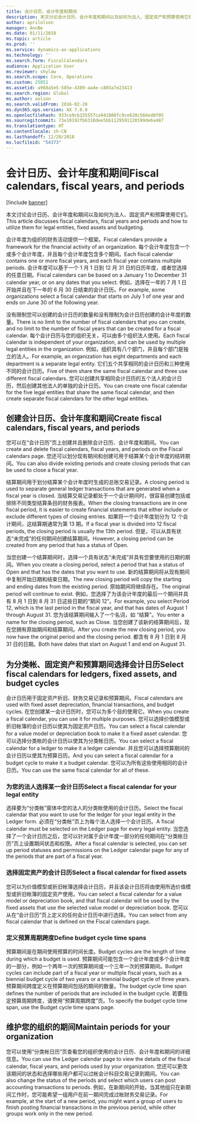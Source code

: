 ```yaml
---
title: 会计日历、会计年度和期间
description: 本文讨论会计日历、会计年度和期间以及如何为法人、固定资产和预算使用它们。
author: aprilolson
manager: AnnBe
ms.date: 01/11/2018
ms.topic: article
ms.prod: ''
ms.service: dynamics-ax-applications
ms.technology: ''
ms.search.form: FiscalCalendars
audience: Application User
ms.reviewer: shylaw
ms.search.scope: Core, Operations
ms.custom: 25851
ms.assetid: a968a5e5-585e-4389-aa4e-c885a7e23413
ms.search.region: Global
ms.author: aolson
ms.search.validFrom: 2016-02-28
ms.dyn365.ops.version: AX 7.0.0
ms.openlocfilehash: 933ce9cb155557ca941880fc9ce628c566ed0f05
ms.sourcegitcommit: 73e10192fb6318dee5bb1129591120199de6a487
ms.translationtype: HT
ms.contentlocale: zh-CN
ms.lasthandoff: 12/20/2018
ms.locfileid: "54373"
---
```

# <a name="fiscal-calendars-fiscal-years-and-periods"></a><span data-ttu-id="2303d-103">会计日历、会计年度和期间</span><span class="sxs-lookup"><span data-stu-id="2303d-103">Fiscal calendars, fiscal years, and periods</span></span>

[!include [banner](../includes/banner.md)]

<span data-ttu-id="2303d-104">本文讨论会计日历、会计年度和期间以及如何为法人、固定资产和预算使用它们。</span><span class="sxs-lookup"><span data-stu-id="2303d-104">This article discusses fiscal calendars, fiscal years and periods and how to utilize them for legal entities, fixed assets and budgeting.</span></span>

<span data-ttu-id="2303d-105">会计年度为组织的财务活动提供一个框架。</span><span class="sxs-lookup"><span data-stu-id="2303d-105">Fiscal calendars provide a framework for the financial activity of an organization.</span></span> <span data-ttu-id="2303d-106">每个会计年度包含一个或多个会计年度，并且每个会计年度包含多个期间。</span><span class="sxs-lookup"><span data-stu-id="2303d-106">Each fiscal calendar contains one or more fiscal years, and each fiscal year contains multiple periods.</span></span> <span data-ttu-id="2303d-107">会计年度可以基于一个 1 月 1 日到 12 月 31 日的日历年度，或者您选择的任意日期。</span><span class="sxs-lookup"><span data-stu-id="2303d-107">Fiscal calendars can be based on a January 1 to December 31 calendar year, or on any dates that you select.</span></span> <span data-ttu-id="2303d-108">例如，选择在一年的 7 月 1 日开始并且在下一年的 6 月 30 日结束的会计日历。</span><span class="sxs-lookup"><span data-stu-id="2303d-108">For example, some organizations select a fiscal calendar that starts on July 1 of one year and ends on June 30 of the following year.</span></span> 

<span data-ttu-id="2303d-109">没有限制您可以创建的会计日历的数量和没有限制为会计日历创建的会计年度的数量。</span><span class="sxs-lookup"><span data-stu-id="2303d-109">There is no limit to the number of fiscal calendars that you can create, and no limit to the number of fiscal years that can be created for a fiscal calendar.</span></span> <span data-ttu-id="2303d-110">每个会计日历与您的组织无关，可以由多个组织法人使用。</span><span class="sxs-lookup"><span data-stu-id="2303d-110">Each fiscal calendar is independent of your organization, and can be used by multiple legal entities in the organization.</span></span> <span data-ttu-id="2303d-111">例如，组织具有八个部门，并且每个部门是独立的法人。</span><span class="sxs-lookup"><span data-stu-id="2303d-111">For example, an organization has eight departments and each department is a separate legal entity.</span></span> <span data-ttu-id="2303d-112">它们五个共享相同的会计日历和三种使用不同的会计日历。</span><span class="sxs-lookup"><span data-stu-id="2303d-112">Five of them share the same fiscal calendar and three use different fiscal calendars.</span></span> <span data-ttu-id="2303d-113">您可以创建共享相同会计日历的五个法人的会计日历，然后创建其他法人的单独的会计日历。</span><span class="sxs-lookup"><span data-stu-id="2303d-113">You can create one fiscal calendar for the five legal entities that share the same fiscal calendar, and then create separate fiscal calendars for the other legal entities.</span></span>

## <a name="create-fiscal-calendars-fiscal-years-and-periods"></a><span data-ttu-id="2303d-114">创建会计日历、会计年度和期间</span><span class="sxs-lookup"><span data-stu-id="2303d-114">Create fiscal calendars, fiscal years, and periods</span></span>
<span data-ttu-id="2303d-115">您可以在“会计日历”页上创建并且删除会计日历、会计年度和期间。</span><span class="sxs-lookup"><span data-stu-id="2303d-115">You can create and delete fiscal calendars, fiscal years, and periods on the Fiscal calendars page.</span></span> <span data-ttu-id="2303d-116">您还可以划分现有期间和创建可用于结算某个会计年度的结转期间。</span><span class="sxs-lookup"><span data-stu-id="2303d-116">You can also divide existing periods and create closing periods that can be used to close a fiscal year.</span></span> 

<span data-ttu-id="2303d-117">结算期间用于划分结算某个会计年度时生成的总账交易记录。</span><span class="sxs-lookup"><span data-stu-id="2303d-117">A closing period is used to separate general ledger transactions that are generated when a fiscal year is closed.</span></span> <span data-ttu-id="2303d-118">当结算交易记录都处于一个会计期间时，很容易创建包括或排除不同类型结算条目的财务报表。</span><span class="sxs-lookup"><span data-stu-id="2303d-118">When the closing transactions are in one fiscal period, it is easier to create financial statements that either include or exclude different types of closing entries.</span></span> <span data-ttu-id="2303d-119">如果将一个会计年度划分为 12 个会计期间，这结算期通常为第 13 期。</span><span class="sxs-lookup"><span data-stu-id="2303d-119">If a fiscal year is divided into 12 fiscal periods, the closing period is usually the 13th period.</span></span> <span data-ttu-id="2303d-120">但是，可以从具有状态“未完成”的任何期间创建结算期间。</span><span class="sxs-lookup"><span data-stu-id="2303d-120">However, a closing period can be created from any period that has a status of Open.</span></span> 

<span data-ttu-id="2303d-121">当您创建一个结算期间时，选择一个具有状态“未完成”并具有您要使用的日期的期间。</span><span class="sxs-lookup"><span data-stu-id="2303d-121">When you create a closing period, select a period that has a status of Open and that has the dates that you want to use.</span></span> <span data-ttu-id="2303d-122">新的结算期间将从现有期间中复制开始日期和结束日期。</span><span class="sxs-lookup"><span data-stu-id="2303d-122">The new closing period will copy the starting and ending dates from the existing period.</span></span> <span data-ttu-id="2303d-123">原始期间将继续存在。</span><span class="sxs-lookup"><span data-stu-id="2303d-123">The original period will continue to exist.</span></span> <span data-ttu-id="2303d-124">例如，您选择了为该会计年度的最后一个期间并具有 8 月 1 日到 8 月 31 日这些日期的“期间 12”。</span><span class="sxs-lookup"><span data-stu-id="2303d-124">For example, you select Period 12, which is the last period in the fiscal year, and that has dates of August 1 through August 31.</span></span> <span data-ttu-id="2303d-125">您为该结算期间输入了一个名词，如 “结算”。</span><span class="sxs-lookup"><span data-stu-id="2303d-125">You enter a name for the closing period, such as Close.</span></span> <span data-ttu-id="2303d-126">当您创建了该新的结算期间后，现在您拥有原始期间和结算期间。</span><span class="sxs-lookup"><span data-stu-id="2303d-126">After you create the new closing period, you now have the original period and the closing period.</span></span> <span data-ttu-id="2303d-127">都含有 8 月 1 日到 8 月 31 日的日期。</span><span class="sxs-lookup"><span data-stu-id="2303d-127">Both have dates that start on August 1 and end on August 31.</span></span>

## <a name="select-fiscal-calendars-for-ledgers-fixed-assets-and-budget-cycles"></a><span data-ttu-id="2303d-128">为分类帐、固定资产和预算期间选择会计日历</span><span class="sxs-lookup"><span data-stu-id="2303d-128">Select fiscal calendars for ledgers, fixed assets, and budget cycles</span></span>
<span data-ttu-id="2303d-129">会计日历用于固定资产折旧、财务交易记录和预算期间。</span><span class="sxs-lookup"><span data-stu-id="2303d-129">Fiscal calendars are used with fixed asset depreciation, financial transactions, and budget cycles.</span></span> <span data-ttu-id="2303d-130">在您创建某一会计日历时，您可以为多个目的使用它。</span><span class="sxs-lookup"><span data-stu-id="2303d-130">When you create a fiscal calendar, you can use it for multiple purposes.</span></span> <span data-ttu-id="2303d-131">您可以选择价值模型或折旧帐簿的会计日历以使其为固定资产日历。</span><span class="sxs-lookup"><span data-stu-id="2303d-131">You can select a fiscal calendar for a value model or depreciation book to make it a fixed asset calendar.</span></span> <span data-ttu-id="2303d-132">您可以选择分类帐的会计日历以使其为分类帐日历。</span><span class="sxs-lookup"><span data-stu-id="2303d-132">You can select a fiscal calendar for a ledger to make it a ledger calendar.</span></span> <span data-ttu-id="2303d-133">并且您可以选择预算期间的会计日历以使其为预算日历。</span><span class="sxs-lookup"><span data-stu-id="2303d-133">And you can select a fiscal calendar for a budget cycle to make it a budget calendar.</span></span> <span data-ttu-id="2303d-134">您可以为所有这些使用相同的会计日历。</span><span class="sxs-lookup"><span data-stu-id="2303d-134">You can use the same fiscal calendar for all of these.</span></span>

### <a name="select-a-fiscal-calendar-for-your-legal-entity"></a><span data-ttu-id="2303d-135">为您的法人选择某一会计日历</span><span class="sxs-lookup"><span data-stu-id="2303d-135">Select a fiscal calendar for your legal entity</span></span>

<span data-ttu-id="2303d-136">选择要为“分类帐”窗体中您的法人的分类帐使用的会计日历。</span><span class="sxs-lookup"><span data-stu-id="2303d-136">Select the fiscal calendar that you want to use for the ledger for your legal entity in the Ledger form.</span></span> <span data-ttu-id="2303d-137">必须在“分类帐”页上为每个法人选择一个会计日历。</span><span class="sxs-lookup"><span data-stu-id="2303d-137">A fiscal calendar must be selected on the Ledger page for every legal entity.</span></span> <span data-ttu-id="2303d-138">当您选择了一个会计日历之后，您可以针对属于会计年度一部分的任何期间在“分类帐日历”页上设置期间状态和权限。</span><span class="sxs-lookup"><span data-stu-id="2303d-138">After a fiscal calendar is selected, you can set up period statuses and permissions on the Ledger calendar page for any of the periods that are part of a fiscal year.</span></span>

### <a name="select-a-fiscal-calendar-for-fixed-assets"></a><span data-ttu-id="2303d-139">选择固定资产的会计日历</span><span class="sxs-lookup"><span data-stu-id="2303d-139">Select a fiscal calendar for fixed assets</span></span>

<span data-ttu-id="2303d-140">您可以为价值模型或折旧帐簿选择会计日历，并且该会计日历将由使用所选价值模型或折旧帐簿的固定资产使用。</span><span class="sxs-lookup"><span data-stu-id="2303d-140">You can select a fiscal calendar for a value model or depreciation book, and that fiscal calendar will be used by the fixed assets that use the selected value model or depreciation book.</span></span> <span data-ttu-id="2303d-141">您可以从在“会计日历”页上定义的任何会计日历中进行选择。</span><span class="sxs-lookup"><span data-stu-id="2303d-141">You can select from any fiscal calendar that is defined on the Fiscal calendars page.</span></span>

### <a name="define-budget-cycle-time-spans"></a><span data-ttu-id="2303d-142">定义预算周期跨度</span><span class="sxs-lookup"><span data-stu-id="2303d-142">Define budget cycle time spans</span></span>

<span data-ttu-id="2303d-143">预算期间是在期间使用预算的时间长度。</span><span class="sxs-lookup"><span data-stu-id="2303d-143">Budget cycles are the length of time during which a budget is used.</span></span> <span data-ttu-id="2303d-144">预算期间可能包含一个会计年度或多个会计年度的一部分，例如一个两年一次的预算期间或一个三年一次的预算期间。</span><span class="sxs-lookup"><span data-stu-id="2303d-144">Budget cycles can include part of a fiscal year or multiple fiscal years, such as a biennial budget cycle of two years or a triennial budget cycle of three years.</span></span> <span data-ttu-id="2303d-145">预算期间跨度定义在预算期间包括的期间的数量。</span><span class="sxs-lookup"><span data-stu-id="2303d-145">The budget cycle time span defines the number of periods that are included in the budget cycle.</span></span> <span data-ttu-id="2303d-146">若要指定预算周期跨度，请使用“预算周期跨度”页。</span><span class="sxs-lookup"><span data-stu-id="2303d-146">To specify the budget cycle time span, use the Budget cycle time spans page.</span></span>

## <a name="maintain-periods-for-your-organization"></a><span data-ttu-id="2303d-147">维护您的组织的期间</span><span class="sxs-lookup"><span data-stu-id="2303d-147">Maintain periods for your organization</span></span>
<span data-ttu-id="2303d-148">您可以使用“分类帐日历”页查看您的组织使用的会计日历、会计年度和期间的详细信息。</span><span class="sxs-lookup"><span data-stu-id="2303d-148">You can use the Ledger calendar page to view the details of the fiscal calendar, fiscal years, and periods used by your organization.</span></span> <span data-ttu-id="2303d-149">您还可以更改该期间的状态和选择哪些用户都可以过帐会计科目交易记录到期间。</span><span class="sxs-lookup"><span data-stu-id="2303d-149">You can also change the status of the periods and select which users can post accounting transactions to periods.</span></span> <span data-ttu-id="2303d-150">例如，在新期间的开始，当其他组只在新期间工作时，您可能希望一组用户在前一期间完成过帐财务交易记录。</span><span class="sxs-lookup"><span data-stu-id="2303d-150">For example, at the start of a new period, you might want a group of users to finish posting financial transactions in the previous period, while other groups work only in the new period.</span></span>





